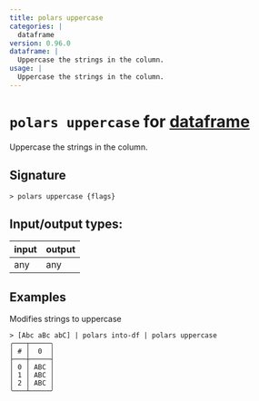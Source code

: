 ```yaml
---
title: polars uppercase
categories: |
  dataframe
version: 0.96.0
dataframe: |
  Uppercase the strings in the column.
usage: |
  Uppercase the strings in the column.
---
```

<!-- This file is automatically generated. Please edit the command in https://github.com/nushell/nushell instead. -->

# `polars uppercase` for [dataframe](/commands/categories/dataframe.md)

<div class='command-title'>Uppercase the strings in the column.</div>

## Signature

```> polars uppercase {flags} ```


## Input/output types:

| input | output |
| ----- | ------ |
| any   | any    |

## Examples

Modifies strings to uppercase
```nu
> [Abc aBc abC] | polars into-df | polars uppercase
╭───┬─────╮
│ # │  0  │
├───┼─────┤
│ 0 │ ABC │
│ 1 │ ABC │
│ 2 │ ABC │
╰───┴─────╯

```
